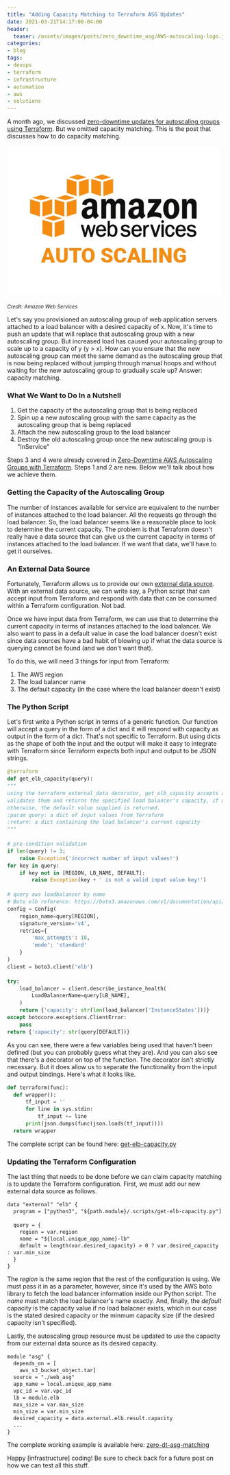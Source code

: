 ```yaml
---
title: "Adding Capacity Matching to Terraform ASG Updates"
date: 2021-03-21T14:17:00-04:00
header:
  teaser: /assets/images/posts/zero_downtime_asg/AWS-autoscaling-logo.jpg
categories:
- blog 
tags:
- devops
- terraform
- infrastructure
- automation
- aws
- solutions
---
```


A month ago, we discussed [zero-downtime updates for autoscaling groups using Terraform](/blog/asg-zero-downtime-tf/).
But we omitted capacity matching. This is the post that discusses how to do capacity matching.

![AWS Autocaling Groups](/assets/images/posts/zero_downtime_asg/AWS-autoscaling-logo.jpg)

_<small>Credit: Amazon Web Services</small>_

Let's say you provisioned an autoscaling group of web application servers attached to a load balancer with a desired capacity of x.
Now, it's time to push an update that will replace that autoscaling group with a new autoscaling group. But increased
load has caused your autoscaling group to scale up to a capacity of y (y > x).  How can you ensure that the new autoscaling group can
meet the same demand as the autoscaling group that is now being replaced without jumping through manual hoops and without
waiting for the new autoscaling group to gradually scale up? Answer: capacity matching.

### What We Want to Do In a Nutshell

1. Get the capacity of the autoscaling group that is being replaced
2. Spin up a new autoscaling group with the same capacity as the autoscaling group that is being replaced
3. Attach the new autoscaling group to the load balancer
4. Destroy the old autoscaling group once the new autoscaling group is "InService"

Steps 3 and 4 were already covered in [Zero-Downtime AWS Autoscaling Groups with Terraform](/blog/asg-zero-downtime-tf/).
Steps 1 and 2 are new. Below we'll talk about how we achieve them.

### Getting the Capacity of the Autoscaling Group

The number of instances available for service are equivalent to the number of instances attached to the load balancer.
All the requests go through the load balancer. So, the load balancer seems like a reasonable place to look to determine the current 
capacity. The problem is that Terraform doesn't really have a data source that can give us the current capacity in terms of
instances attached to the load balancer. If we want that data, we'll have to get it ourselves.

### An External Data Source

Fortunately, Terraform allows us to provide our own [external data source](https://registry.terraform.io/providers/hashicorp/external/latest/docs/data-sources/data_source).
With an external data source, we can write say, a Python script that can accept input from Terraform and respond with
data that can be consumed within a Terraform configuration. Not bad.

Once we have input data from Terraform, we can use that to determine the current capacity in terms of instances attached
to the load balancer. We also want to pass in a default value in case the load balancer doesn't exist since data sources
have a bad habit of blowing up if what the data source is querying cannot be found (and we don't want that).

To do this, we will need 3 things for input from Terraform:

1. The AWS region
2. The load balancer name
3. The default capacity (in the case where the load balancer doesn't exist)

### The Python Script

Let's first write a Python script in terms of a generic function. Our function will accept a query in the form of a dict and
it will respond with capacity as output in the form of a dict. That's not specific to Terraform. But using dicts as the shape
of both the input and the output will make it easy to integrate with Terraform since Terraform expects both input
and output to be JSON strings.

```python
@terraform
def get_elb_capacity(query):
"""
using the terraform_external_data decorator, get_elb_capacity accepts a dict of input values from Terraform,
validates them and returns the specified load balancer's capacity, if available.
otherwise, the default value supplied is returned.
:param query: a dict of input values from Terraform
:return: a dict containing the load balancer's current capacity
"""

# pre-condition validation
if len(query) != 3:
    raise Exception('incorrect number of input values!')
for key in query:
    if key not in [REGION, LB_NAME, DEFAULT]:
        raise Exception(key + ' is not a valid input value key!')

# query aws loadbalancer by name
# Boto elb reference: https://boto3.amazonaws.com/v1/documentation/api/latest/reference/services/elb.html#ElasticLoadBalancing.Client.describe_instance_health
config = Config(
    region_name=query[REGION],
    signature_version='v4',
    retries={
        'max_attempts': 10,
        'mode': 'standard'
    }
)
client = boto3.client('elb')

try:
    load_balancer = client.describe_instance_health(
        LoadBalancerName=query[LB_NAME],
    )
    return {'capacity': str(len(load_balancer['InstanceStates']))}
except botocore.exceptions.ClientError:
    pass
return {'capacity': str(query[DEFAULT])}
```

As you can see, there were a few variables being used that haven't been defined (but you can probably guess what they are).
And you can also see that there's a decorator on top of the function. The decorator isn't strictly necessary. But it does
allow us to separate the functionality from the input and output bindings. Here's what it looks like.

```python
def terraform(func):
  def wrapper():
      tf_input = ''
      for line in sys.stdin:
          tf_input += line
      print(json.dumps(func(json.loads(tf_input))))
  return wrapper
```

The complete script can be found here: [get-elb-capacity.py](https://github.com/BluFlameTech/examples/blob/main/terraform/zero-dt-asg-matching/.scripts/get-elb-capacity.py)

### Updating the Terraform Configuration

The last thing that needs to be done before we can claim capacity matching is to update the Terraform configuration.
First, we must add our new external data source as follows.

```hcl
data "external" "elb" {
  program = ["python3", "${path.module}/.scripts/get-elb-capacity.py"]

  query = {
    region = var.region
    name = "${local.unique_app_name}-lb"
    default = length(var.desired_capacity) > 0 ? var.desired_capacity : var.min_size
  }
}
```

The _region_ is the same region that the rest of the configuration is using. We must pass it in as a parameter, however,
since it's used by the AWS boto library to fetch the load balancer information inside our Python script. The _name_ must
match the load balancer's name exactly. And, finally, the _default_ capacity is the capacity value if no load balacner
exists, which in our case is the stated desired capacity or the minmum capacity size (if the desired capacity isn't specified).

Lastly, the autoscaling group resource must be updated to use the capacity from our external data source as its desired 
capacity.

```hcl
module "asg" {
  depends_on = [
    aws_s3_bucket_object.tar]
  source = "./web_asg"
  app_name = local.unique_app_name
  vpc_id = var.vpc_id
  lb = module.elb
  max_size = var.max_size
  min_size = var.min_size
  desired_capacity = data.external.elb.result.capacity
  ...
}
```

The complete working example is available here: [zero-dt-asg-matching](https://github.com/BluFlameTech/examples/tree/main/terraform/zero-dt-asg-matching)

Happy [infrastructure] coding! Be sure to check back for a future post on how we can test all this stuff.
